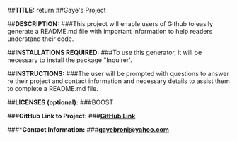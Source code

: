 

  ##**TITLE:**
  return
  ##Gaye's Project

  ##**DESCRIPTION:**
  ###This project will enable users of Github to easily generate a README.md file with important information to help readers understand their code. 

  ##**INSTALLATIONS REQUIRED:**
  ###To use this generator, it will be necessary to install the package "Inquirer'. 

  ##**INSTRUCTIONS:**
  ###The user will be prompted with questions to answer re their project and contact information and necessary details to assist them to complete a README.md file.

  ##**LICENSES (optional):**
  ###BOOST

  ###**GitHub Link to Project:**
  ###**[GitHub Link](http://github.com/https://github.com/gayebroni/potential-enigma)**

  ###***Contact Information:**
  ###**gayebroni@yahoo.com**

